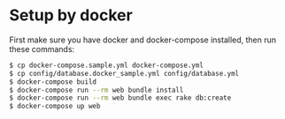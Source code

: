 # Setup by docker

First make sure you have docker and docker-compose installed, then run these commands:

```bash
$ cp docker-compose.sample.yml docker-compose.yml
$ cp config/database.docker_sample.yml config/database.yml
$ docker-compose build
$ docker-compose run --rm web bundle install
$ docker-compose run --rm web bundle exec rake db:create
$ docker-compose up web
```
